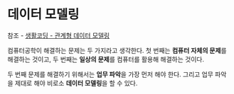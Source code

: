 # 데이터 모델링
<p>

참조 - [생활코딩 - 관계형 데이터 모델링](https://youtu.be/1d38YZKCM88)
</p>
<p>

컴퓨터공학이 해결하는 문제는 두 가지라고 생각한다. 첫 번째는 **컴퓨터 자체의 문제**를 해결하는 것이고, 두 번째는 **일상의 문제**를 컴퓨터를 활용해 해결하는 것이다.
</p>
<p>

두 번째 문제를 해결하기 위해서는 **업무 파악**을 가장 먼저 해야 한다. 그리고 업무 파악을 제대로 해야 비로소 **데이터 모델링**을 할 수 있다.
</p>